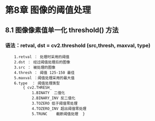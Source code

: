 # 第8章 图像的阈值处理
 ##  8.1 图像像素值单一化 threshold()  方法
  ### 语法：retval, dst = cv2.threshold (src,thresh, maxval, type)
        1.retval ： 处理时采用的阈值
        2.dst ： 经过阈值处理后的图像
        3.src ： 被处理的图像
        4.thresh ： 阈值 125-150 最佳
        5.maxval ：阈值处理采用的最大值
        6.type  ： 阈值处理类型
            { cv2.THRESH_
                1.BINATY  二值化
                2.BINARY_INV 反二值化
                3.TOZERO 低于阈值零处理
                4.TOZERO_INV 超出阈值零处理
                5.TRUNC    截断阈值处理  }

                               


